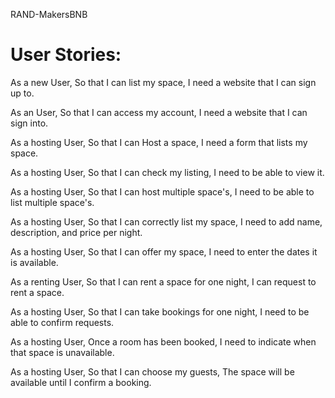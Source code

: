 RAND-MakersBNB


# User Stories:

As a new User,
So that I can list my space,
I need a website that I can sign up to.

As an User,
So that I can access my account,
I need a website that I can sign into.

As a hosting User,
So that I can Host a space,
I need a form that lists my space.

As a hosting User,
So that I can check my listing,
I need to be able to view it.

As a hosting User,
So that I can host multiple space's,
I need to be able to list multiple space's.

As a hosting User,
So that I can correctly list my space,
I need to add name, description, and price per night.

As a hosting User,
So that I can offer my space,
I need to enter the dates it is available.

As a renting User,
So that I can rent a space for one night,
I can request to rent a space.

As a hosting User,
So that I can take bookings for one night,
I need to be able to confirm requests.

As a hosting User,
Once a room has been booked,
I need to indicate when that space is unavailable.

As a hosting User,
So that I can choose my guests,
The space will be available until I confirm a booking.
